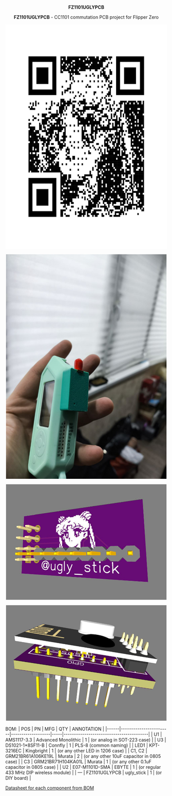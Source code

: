 # 
<p align="center">
 <b>FZ1101UGLYPCB</b></p>
</p>

<p align="center">
<b>FZ1101UGLYPCB</b> - CC1101 commutation PCB project for Flipper Zero
  </p>
  
<p align="center">
<img src="images/QR.jpg" width="700" height="700">
</p>

<p align="center">
<img src="images/ref.jpg" width="500" height="700">
</p>

<p align="center">
<img src="images/bottom.jpg" width="500" height="360">
</p>

<p align="center">
<img src="images/main.jpg" width="500" height="360">
</p>












BOM:
| POS  | PN                     | MFG               | QTY | ANNOTATION                              |
|------|------------------------|-------------------|-----|-----------------------------------------|
| U1   | AMS1117-3.3            | Advanced Monolithic | 1  | (or analog in SOT-223 case)             |
| U3   | DS1021-1*8SF11-B       | Connfly           | 1  | PLS-8 (common naming)                   |
| LED1 | KPT-3216EC             | Kingbright        | 1  | (or any other LED in 1206 case)         |
| C1, C2 | GRM21BR61A106KE19L    | Murata            | 2  | (or any other 10uF capacitor in 0805 case) |
| C3   | GRM21BR71H104KA01L     | Murata            | 1  | (or any other 0.1uF capacitor in 0805 case) |
| U2   | E07-M1101D-SMA         | EBYTE             | 1  | (or regular 433 MHz DIP wireless module) |
| —    | FZ1101UGLYPCB          | ugly_stick        | 1  | (or DIY board)                          |

[Datasheet for each component from BOM](https://drive.google.com/drive/folders/1LJFx5PKUjK_bTJLpGlFWIluUT4byL-NH?usp=sharing)
